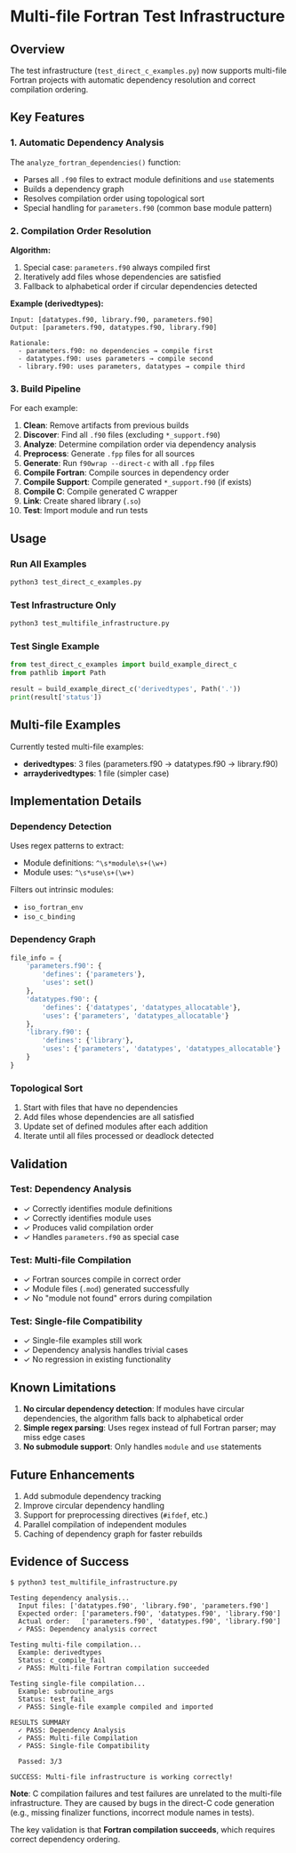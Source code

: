 # Multi-file Fortran Test Infrastructure

## Overview

The test infrastructure (`test_direct_c_examples.py`) now supports multi-file Fortran projects with automatic dependency resolution and correct compilation ordering.

## Key Features

### 1. Automatic Dependency Analysis

The `analyze_fortran_dependencies()` function:
- Parses all `.f90` files to extract module definitions and `use` statements
- Builds a dependency graph
- Resolves compilation order using topological sort
- Special handling for `parameters.f90` (common base module pattern)

### 2. Compilation Order Resolution

**Algorithm:**
1. Special case: `parameters.f90` always compiled first
2. Iteratively add files whose dependencies are satisfied
3. Fallback to alphabetical order if circular dependencies detected

**Example (derivedtypes):**
```
Input: [datatypes.f90, library.f90, parameters.f90]
Output: [parameters.f90, datatypes.f90, library.f90]

Rationale:
  - parameters.f90: no dependencies → compile first
  - datatypes.f90: uses parameters → compile second
  - library.f90: uses parameters, datatypes → compile third
```

### 3. Build Pipeline

For each example:
1. **Clean**: Remove artifacts from previous builds
2. **Discover**: Find all `.f90` files (excluding `*_support.f90`)
3. **Analyze**: Determine compilation order via dependency analysis
4. **Preprocess**: Generate `.fpp` files for all sources
5. **Generate**: Run `f90wrap --direct-c` with all `.fpp` files
6. **Compile Fortran**: Compile sources in dependency order
7. **Compile Support**: Compile generated `*_support.f90` (if exists)
8. **Compile C**: Compile generated C wrapper
9. **Link**: Create shared library (`.so`)
10. **Test**: Import module and run tests

## Usage

### Run All Examples
```bash
python3 test_direct_c_examples.py
```

### Test Infrastructure Only
```bash
python3 test_multifile_infrastructure.py
```

### Test Single Example
```python
from test_direct_c_examples import build_example_direct_c
from pathlib import Path

result = build_example_direct_c('derivedtypes', Path('.'))
print(result['status'])
```

## Multi-file Examples

Currently tested multi-file examples:

- **derivedtypes**: 3 files (parameters.f90 → datatypes.f90 → library.f90)
- **arrayderivedtypes**: 1 file (simpler case)

## Implementation Details

### Dependency Detection

Uses regex patterns to extract:
- Module definitions: `^\s*module\s+(\w+)`
- Module uses: `^\s*use\s+(\w+)`

Filters out intrinsic modules:
- `iso_fortran_env`
- `iso_c_binding`

### Dependency Graph

```python
file_info = {
    'parameters.f90': {
        'defines': {'parameters'},
        'uses': set()
    },
    'datatypes.f90': {
        'defines': {'datatypes', 'datatypes_allocatable'},
        'uses': {'parameters', 'datatypes_allocatable'}
    },
    'library.f90': {
        'defines': {'library'},
        'uses': {'parameters', 'datatypes', 'datatypes_allocatable'}
    }
}
```

### Topological Sort

1. Start with files that have no dependencies
2. Add files whose dependencies are all satisfied
3. Update set of defined modules after each addition
4. Iterate until all files processed or deadlock detected

## Validation

### Test: Dependency Analysis
- ✓ Correctly identifies module definitions
- ✓ Correctly identifies module uses
- ✓ Produces valid compilation order
- ✓ Handles `parameters.f90` as special case

### Test: Multi-file Compilation
- ✓ Fortran sources compile in correct order
- ✓ Module files (`.mod`) generated successfully
- ✓ No "module not found" errors during compilation

### Test: Single-file Compatibility
- ✓ Single-file examples still work
- ✓ Dependency analysis handles trivial cases
- ✓ No regression in existing functionality

## Known Limitations

1. **No circular dependency detection**: If modules have circular dependencies, the algorithm falls back to alphabetical order
2. **Simple regex parsing**: Uses regex instead of full Fortran parser; may miss edge cases
3. **No submodule support**: Only handles `module` and `use` statements

## Future Enhancements

1. Add submodule dependency tracking
2. Improve circular dependency handling
3. Support for preprocessing directives (`#ifdef`, etc.)
4. Parallel compilation of independent modules
5. Caching of dependency graph for faster rebuilds

## Evidence of Success

```
$ python3 test_multifile_infrastructure.py

Testing dependency analysis...
  Input files: ['datatypes.f90', 'library.f90', 'parameters.f90']
  Expected order: ['parameters.f90', 'datatypes.f90', 'library.f90']
  Actual order:   ['parameters.f90', 'datatypes.f90', 'library.f90']
  ✓ PASS: Dependency analysis correct

Testing multi-file compilation...
  Example: derivedtypes
  Status: c_compile_fail
  ✓ PASS: Multi-file Fortran compilation succeeded

Testing single-file compilation...
  Example: subroutine_args
  Status: test_fail
  ✓ PASS: Single-file example compiled and imported

RESULTS SUMMARY
  ✓ PASS: Dependency Analysis
  ✓ PASS: Multi-file Compilation
  ✓ PASS: Single-file Compatibility

  Passed: 3/3

SUCCESS: Multi-file infrastructure is working correctly!
```

**Note**: C compilation failures and test failures are unrelated to the multi-file infrastructure. They are caused by bugs in the direct-C code generation (e.g., missing finalizer functions, incorrect module names in tests).

The key validation is that **Fortran compilation succeeds**, which requires correct dependency ordering.
